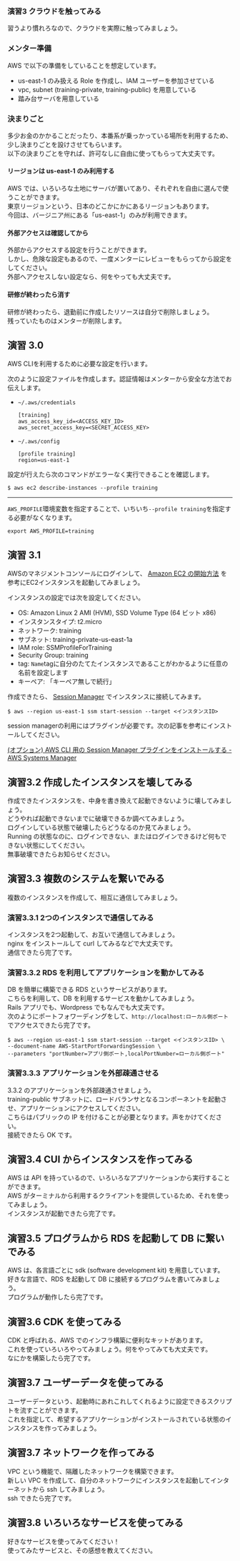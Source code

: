 ### 演習3 クラウドを触ってみる

習うより慣れろなので、クラウドを実際に触ってみましょう。  

### メンター準備

AWS で以下の準備をしていることを想定しています。  

- us-east-1 のみ扱える Role を作成し、IAM ユーザーを参加させている
- vpc, subnet (training-private, training-public) を用意している
- 踏み台サーバを用意している

### 決まりごと

多少お金のかかることだったり、本番系が乗っかっている場所を利用するため、  
少し決まりごとを設けさせてもらいます。   
以下の決まりごとを守れば、許可なしに自由に使ってもらって大丈夫です。

#### リージョンは us-east-1 のみ利用する

AWS では、いろいろな土地にサーバが置いてあり、それぞれを自由に選んで使うことができます。  
東京リージョンという、日本のどこかにかにあるリージョンもあります。  
今回は、バージニア州にある「us-east-1」のみが利用できます。

#### 外部アクセスは確認してから

外部からアクセスする設定を行うことができます。  
しかし、危険な設定もあるので、一度メンターにレビューをもらってから設定をしてください。  
外部へアクセスしない設定なら、何をやっても大丈夫です。  

#### 研修が終わったら消す

研修が終わったら、退勤前に作成したリソースは自分で削除しましょう。  
残っていたものはメンターが削除します。  

## 演習 3.0

AWS CLIを利用するために必要な設定を行います。

次のように設定ファイルを作成します。認証情報はメンターから安全な方法でお伝えします。

- `~/.aws/credentials`

    ```
    [training]
    aws_access_key_id=<ACCESS_KEY_ID>
    aws_secret_access_key=<SECRET_ACCESS_KEY>
    ```

- `~/.aws/config`

    ```
    [profile training]
    region=us-east-1
    ```

設定が行えたら次のコマンドがエラーなく実行できることを確認します。

```console
$ aws ec2 describe-instances --profile training
```

---

`AWS_PROFILE`環境変数を指定することで、いちいち`--profile training`を指定する必要がなくなります。

```
export AWS_PROFILE=training
```

## 演習 3.1

AWSのマネジメントコンソールにログインして、 [Amazon EC2 の開始方法](https://aws.amazon.com/jp/ec2/getting-started/) を参考にEC2インスタンスを起動してみましょう。

インスタンスの設定では次を設定してください。

- OS: Amazon Linux 2 AMI (HVM), SSD Volume Type (64 ビット x86)
- インスタンスタイプ: t2.micro
- ネットワーク: training
- サブネット: training-private-us-east-1a
- IAM role: SSMProfileForTraining
- Security Group: training
- tag: `Name`tagに自分のたてたインスタンスであることがわかるように任意の名前を設定します
- キーペア: 「キーペア無しで続行」

作成できたら、 [Session Manager](https://docs.aws.amazon.com/ja_jp/AWSEC2/latest/UserGuide/session-manager.html) でインスタンスに接続してみます。

```console
$ aws --region us-east-1 ssm start-session --target <インスタンスID>
```

session managerの利用にはプラグインが必要です。次の記事を参考にインストールしてください。

[(オプション) AWS CLI 用の Session Manager プラグインをインストールする - AWS Systems Manager](https://docs.aws.amazon.com/ja_jp/systems-manager/latest/userguide/session-manager-working-with-install-plugin.html)

## 演習3.2 作成したインスタンスを壊してみる

作成できたインスタンスを、中身を書き換えて起動できないように壊してみましょう。  
どうやれば起動できないまでに破壊できるか調べてみましょう。  
ログインしている状態で破壊したらどうなるのか見てみましょう。  
Running の状態なのに、ログインできない、またはログインできるけど何もできない状態にしてください。  
無事破壊できたらお知らせください。  

## 演習3.3 複数のシステムを繋いでみる

複数のインスタンスを作成して、相互に通信してみましょう。  

### 演習3.3.1 2つのインスタンスで通信してみる

インスタンスを2つ起動して、お互いで通信してみましょう。  
nginx をインストールして curl してみるなどで大丈夫です。  
通信できたら完了です。  

### 演習3.3.2 RDS を利用してアプリケーションを動かしてみる

DB を簡単に構築できる RDS というサービスがあります。  
こちらを利用して、DB を利用するサービスを動かしてみましょう。  
Rails アプリでも、Wordpress でもなんでも大丈夫です。  
次のようにポートフォワーディングをして、`http://localhost:ローカル側ポート` でアクセスできたら完了です。

```console
$ aws --region us-east-1 ssm start-session --target <インスタンスID> \
--document-name AWS-StartPortForwardingSession \
--parameters "portNumber=アプリ側ポート,localPortNumber=ローカル側ポート"
```

### 演習3.3.3 アプリケーションを外部疎通させる

3.3.2 のアプリケーションを外部疎通させましょう。  
training-public サブネットに、ロードバランサとなるコンポーネントを起動させ、アプリケーションにアクセスしてください。  
こちらはパブリックの IP を付けることが必要となります。声をかけてください。  
接続できたら OK です。  

## 演習3.4 CUI からインスタンスを作ってみる

AWS は API を持っているので、いろいろなアプリケーションから実行することができます。  
AWS がターミナルから利用するクライアントを提供しているため、それを使ってみましょう。  
インスタンスが起動できたら完了です。  

## 演習3.5 プログラムから RDS を起動して DB に繋いでみる

AWS は、各言語ごとに sdk (software development kit) を用意しています。  
好きな言語で、RDS を起動して DB に接続するプログラムを書いてみましょう。  
プログラムが動作したら完了です。  

## 演習3.6 CDK を使ってみる

CDK と呼ばれる、AWS でのインフラ構築に便利なキットがあります。  
これを使っていろいろやってみましょう。何をやってみても大丈夫です。  
なにかを構築したら完了です。

## 演習3.7 ユーザーデータを使ってみる
ユーザーデータという、起動時にあれこれしてくれるように設定できるスクリプトを流すことができます。  
これを指定して、希望するアプリケーションがインストールされている状態のインスタンスを作ってみましょう。  

## 演習3.7 ネットワークを作ってみる

VPC という機能で、隔離したネットワークを構築できます。  
新しい VPC を作成して、自分のネットワークにインスタンスを起動してインターネットから ssh してみましょう。  
ssh できたら完了です。  

## 演習3.8 いろいろなサービスを使ってみる

好きなサービスを使ってみてください！  
使ってみたサービスと、その感想を教えてください。  
